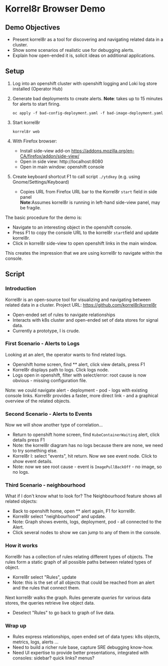 # Korrel8r Browser Demo

## Demo Objectives

- Present korrel8r as a tool for discovering and navigating related data in a cluster.
- Show some scenarios of realistic use for debugging alerts.
- Explain how open-ended it is, solicit ideas on additional applications.

## Setup

1. Log into an openshift cluster with openshift logging and Loki log store installed (Operator Hub)

1. Generate bad deployments to create alerts. **Note**: takes up to 15 minutes for alerts to start firing.

    ```oc apply -f bad-config-deployment.yaml -f bad-image-deployment.yaml```

1. Start korrel8r

    ```korrel8r web```

1. With Firefox browser:
   - Install side-view add-on https://addons.mozilla.org/en-CA/firefox/addon/side-view/
   - Open in side view: http://localhost:8080
   - Open in main window: openshift console

1. Create keyboard shortcut F1 to call script `./ytdkey` (e.g. using Gnome/Settings/Keyboard)
   - Copies URL from Firefox URL bar to the Korrel8r `start` field in side panel \
     **Note**:Assumes korrel8r is running in left-hand side-view panel, may be fragile.

The basic procedure for the demo is:
- Navigate to an interesting object in the openshift console.
- Press F1 to copy the console URL to the korrel8r `start`field and update korrel8r.
- Click in korrel8r side-view to open openshift links in the main window.

This creates the impression that we are using korrel8r to navigate within the console.

## Script

### Introduction

Korrel8r is an open-source tool for visualizing and navigating between related data in a cluster.
Project URL: https://github.com/korrel8r/korrel8r

- Open-ended set of rules to navigate relationships
- Interacts with k8s cluster and open-ended set of data stores for signal data.
- Currently a prototype, I is crude.

### First Scenario - Alerts to Logs

Looking at an alert, the operator wants to find related logs.
- Openshift home screen, find ** alert, click view details, press F1
- Korrel8r displays path to logs. Click logs node.
- Logs open in openshift, filter with select/error: root cause is now obvious - missing configuration file.

Note: we could navigate alert - deployment - pod - logs with existing console links.
Korrel8r provides a faster, more direct link - and a graphical overview of the related objects.

### Second Scenario - Alerts to Events
Now we will show another type of correlation...
- Return to openshift home screen, find `KubeContainerWaiting` alert, click details press F1
- Note: the korrel8r diagram has no logs because there are none, we need to try something else.
- Korrel8r I: select "events", hit return. Now we see event node. Click to show event details.
- Note: now we see root cause - event is `ImagePullBackOff` - no image, so no logs.

### Third Scenario - neighbourhood

What if I don't know what to look for? The Neighbourhood feature shows all related objects:
- Back to openshift home, open ** alert again, F1 for korrel8r.
- Korrel8r select "neighbourhood" and update.
- Note: Graph shows events, logs, deployment, pod - all connected to the Alert.
- Click several nodes to show we can jump to any of them in the console.

### How it works
Korrel8r has a collection of rules relating different types of objects.
The rules form a static graph of all possible paths between related types of object.
- Korrel8r select "Rules", update
- Note: this is the set of all objects that could be reached from an alert and the rules that connect them.

Next korrel8r walks the graph.
Rules generate *queries* for various data stores, the queries retrieve live object data.
- Deselect "Rules" to go back to graph of live data.

### Wrap up
- Rules express relationships, open ended set of data types: k8s objects, metrics, logs, alerts ...
- Need to build a richer rule base, capture SRE debugging know-how.
- Need UI expertise to provide better presentations, integrated with consoles: sidebar? quick links? menus?
